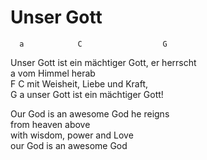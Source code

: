 # Unser Gott

      a            C                  G
Unser Gott ist ein mächtiger Gott, er herrscht  
    a
vom Himmel herab  
    F         C
mit Weisheit, Liebe und Kraft,   
      G                      a
unser Gott ist ein mächtiger Gott!

Our God is an awesome God he reigns   
from heaven above  
with wisdom, power and Love  
our God is an awesome God
